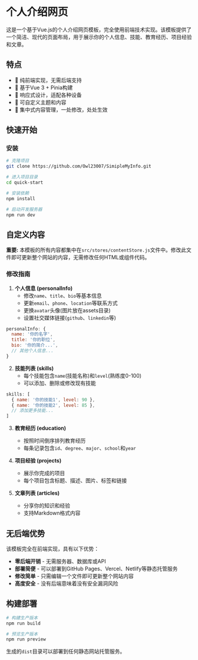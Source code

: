 # 个人介绍网页

这是一个基于Vue.js的个人介绍网页模板，完全使用前端技术实现。该模板提供了一个简洁、现代的页面布局，用于展示你的个人信息、技能、教育经历、项目经验和文章。

## 特点

- 💯 纯前端实现，无需后端支持
- 🚀 基于Vue 3 + Pinia构建
- 📱 响应式设计，适配各种设备
- 🎨 可自定义主题和内容
- 🔄 集中式内容管理，一处修改，处处生效

## 快速开始

### 安装

```bash
# 克隆项目
git clone https://github.com/Owl23007/SimipleMyInfo.git

# 进入项目目录
cd quick-start

# 安装依赖
npm install

# 启动开发服务器
npm run dev
```

## 自定义内容

**重要:** 本模板的所有内容都集中在`src/stores/contentStore.js`文件中。修改此文件即可更新整个网站的内容，无需修改任何HTML或组件代码。

### 修改指南

1. **个人信息 (personalInfo)**
   - 修改`name`、`title`、`bio`等基本信息
   - 更新`email`、`phone`、`location`等联系方式
   - 更换`avatar`头像(图片放在assets目录)
   - 设置社交媒体链接(`github`、`linkedin`等)

```javascript
personalInfo: {
  name: '你的名字',
  title: '你的职位',
  bio: '你的简介...',
  // 其他个人信息...
}
```

2. **技能列表 (skills)**
   - 每个技能包含`name`(技能名称)和`level`(熟练度0-100)
   - 可以添加、删除或修改现有技能

```javascript
skills: [
  { name: '你的技能1', level: 90 },
  { name: '你的技能2', level: 85 },
  // 添加更多技能...
]
```

3. **教育经历 (education)**
   - 按照时间倒序排列教育经历
   - 每条记录包含`id`、`degree`、`major`、`school`和`year`

4. **项目经验 (projects)**
   - 展示你完成的项目
   - 每个项目包含标题、描述、图片、标签和链接

5. **文章列表 (articles)**
   - 分享你的知识和经验
   - 支持Markdown格式内容

## 无后端优势

该模板完全在前端实现，具有以下优势：

- **零后端开销** - 无需服务器、数据库或API
- **部署简便** - 可以部署到GitHub Pages、Vercel、Netlify等静态托管服务
- **修改简单** - 只需编辑一个文件即可更新整个网站内容
- **高度安全** - 没有后端意味着没有安全漏洞风险

## 构建部署

```bash
# 构建生产版本
npm run build

# 预览生产版本
npm run preview
```

生成的`dist`目录可以部署到任何静态网站托管服务。

